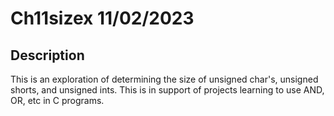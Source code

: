# Ch11sizex 11/02/2023
## Description
This is an exploration of determining the size of unsigned char's, unsigned
shorts, and unsigned ints. This is in support of projects learning to use AND,
OR, etc in C programs.
